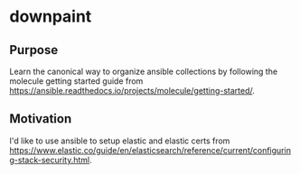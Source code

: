 # downpaint

## Purpose

Learn the canonical way to organize ansible collections by following the molecule getting started guide from https://ansible.readthedocs.io/projects/molecule/getting-started/.

## Motivation

I'd like to use ansible to setup elastic and elastic certs from https://www.elastic.co/guide/en/elasticsearch/reference/current/configuring-stack-security.html.
